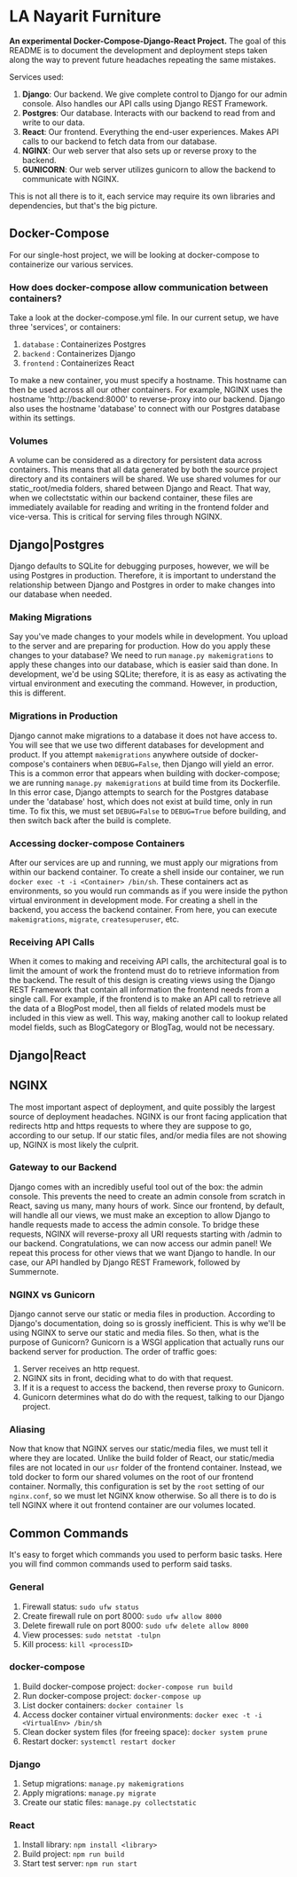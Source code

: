 
# LA Nayarit Furniture
**An experimental Docker-Compose-Django-React Project.** The goal of this README is to document the development and deployment steps taken along the way to prevent future headaches repeating the same mistakes.

Services used:
1. **Django**: Our backend. We give complete control to Django for our admin console. Also handles our API calls using Django REST Framework.
2. **Postgres**: Our database. Interacts with our backend to read from and write to our data.
3. **React**: Our frontend. Everything the end-user experiences. Makes API calls to our backend to fetch data from our database.
4. **NGINX**: Our web server that also sets up or reverse proxy to the backend.
5. **GUNICORN**: Our web server utilizes gunicorn to allow the backend to communicate with NGINX.

This is not all there is to it, each service may require its own libraries and dependencies, but that's the big picture.
## Docker-Compose
For our single-host project, we will be looking at docker-compose to containerize our various services. 
### How does docker-compose allow communication between containers?
Take a look at the docker-compose.yml file. In our current setup, we have three 'services', or containers:
1. `database` : Containerizes Postgres
2. `backend` : Containerizes Django
3. `frontend` : Containerizes React

To make a new container, you must specify a hostname. This hostname can then be used across all our other containers. For example, NGINX uses the hostname 'http://backend:8000' to reverse-proxy into our backend. Django also uses the hostname 'database' to connect with our Postgres database within its settings.
### Volumes
A volume can be considered as a directory for persistent data across containers. This means that all data generated by both the source project directory and its containers will be shared. We use shared volumes for our static_root/media folders, shared between Django and React. That way, when we collectstatic within our backend container, these files are immediately available for reading and writing in the frontend folder and vice-versa. This is critical for serving files through NGINX.
## Django|Postgres
Django defaults to SQLite for debugging purposes, however, we will be using Postgres in production. Therefore, it is important to understand the relationship between Django and Postgres in order to make changes into our database when needed.
### Making Migrations
Say you've made changes to your models while in development. You upload to the server and are preparing for production. How do you apply these changes to your database? We need to run `manage.py makemigrations` to apply these changes into our database, which is easier said than done. In development, we'd be using SQLite; therefore, it is as easy as activating the virtual environment and executing the command. However, in production, this is different.
### Migrations in Production
Django cannot make migrations to a database it does not have access to. You will see that we use two different databases for development and product. If you attempt `makemigrations` anywhere outside of docker-compose's containers when `DEBUG=False`, then Django will yield an error. This is a common error that appears when building with docker-compose; we are running `manage.py makemigrations` at build time from its Dockerfile. In this error case, Django attempts to search for the Postgres database under the 'database' host, which does not exist at build time, only in run time. To fix this, we must set `DEBUG=False` to `DEBUG=True` before building, and then switch back after the build is complete.
### Accessing docker-compose Containers
After our services are up and running, we must apply our migrations from within our backend container. To create a shell inside our container, we run `docker exec -t -i <Container> /bin/sh`. These containers act as environments, so you would run commands as if you were inside the python virtual environment in development mode. For creating a shell in the backend, you access the backend container. From here, you can execute `makemigrations`,  `migrate`, `createsuperuser`, etc.
### Receiving API Calls
When it comes to making and receiving API calls, the architectural goal is to limit the amount of work the frontend must do to retrieve information from the backend. The result of this design is creating views using the Django REST Framework that contain all information the frontend needs from a single call. For example, if the frontend is to make an API call to retrieve all the data of a BlogPost model, then all fields of related models must be included in this view as well. This way, making another call to lookup related model fields, such as BlogCategory or BlogTag, would not be necessary.

## Django|React
## NGINX
The most important aspect of deployment, and quite possibly the largest source of deployment headaches. NGINX is our front facing application that redirects http and https requests to where they are suppose to go, according to our setup. If our static files, and/or media files are not showing up, NGINX is most likely the culprit.
### Gateway to our Backend
Django comes with an incredibly useful tool out of the box: the admin console. This prevents the need to create an admin console from scratch in React, saving us many, many hours of work. Since our frontend, by default, will handle all our views, we must make an exception to allow Django to handle requests made to access the admin console. To bridge these requests, NGINX will reverse-proxy all URI requests starting with /admin to our backend. Congratulations, we can now access our admin panel! We repeat this process for other views that we want Django to handle. In our case, our API handled by Django REST Framework, followed by Summernote. 
### NGINX vs Gunicorn
Django cannot serve our static or media files in production. According to Django's documentation, doing so is grossly inefficient. This is why we'll be using NGINX to serve our static and media files. So then, what is the purpose of Gunicorn? Gunicorn is a WSGI application that actually runs our backend server for production. The order of traffic goes:
1. Server receives an http request.
2. NGINX sits in front, deciding what to do with that request.
3. If it is a request to access the backend, then reverse proxy to Gunicorn.
4. Gunicorn determines what do do with the request, talking to our Django project.
### Aliasing
Now that know that NGINX serves our static/media files, we must tell it where they are located. Unlike the build folder of React, our static/media files are not located in our `usr` folder of the frontend container. Instead, we told docker to form our shared volumes on the root of our frontend container. Normally, this configuration is set by the `root` setting of our `nginx.conf`, so we must let NGINX know otherwise. So all there is to do is tell NGINX where it out frontend container are our volumes located.
## Common Commands
It's easy to forget which commands you used to perform basic tasks. Here you will find common commands used to perform said tasks.
### General
1. Firewall status:
`sudo ufw status`
1. Create firewall rule on port 8000:
`sudo ufw allow 8000`
1. Delete firewall rule on port 8000:
`sudo ufw delete allow 8000`
1. View processes:
`sudo netstat -tulpn`
1. Kill process:
`kill <processID>`
### docker-compose
1. Build docker-compose project:
`docker-compose run build`
1. Run docker-compose project:
`docker-compose up`
1. List docker containers:
`docker container ls`
1. Access docker container virtual environments:
`docker exec -t -i <VirtualEnv> /bin/sh`
1. Clean docker system files (for freeing space):
`docker system prune`
1. Restart docker:
`systemctl restart docker`
### Django
1. Setup migrations:
`manage.py makemigrations`
1. Apply migrations:
`manage.py migrate`
1. Create our static files:
`manage.py collectstatic`
### React
1. Install library:
`npm install <library>`
1. Build project:
`npm run build`
1. Start test server:
`npm run start`
